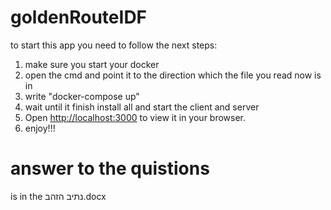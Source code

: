 # goldenRouteIDF
 to start this app you need to follow the next steps:
 1) make sure you start your docker
 2) open the cmd and point it to the direction which the file you read now is in 
 3) write "docker-compose up"
 4) wait until it finish install all and start the client and server
 5) Open [http://localhost:3000](http://localhost:3000) to view it in your browser.
 6) enjoy!!!

# answer to the quistions
is in the נתיב הזהב.docx

